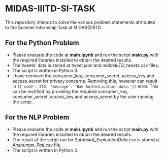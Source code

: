 # MIDAS-IIITD-SI-TASK
This repository intends to solve the various problem statements attributed to the Summer Internship Task at MIDAS@IIITD.

## For the Python Problem
* Please evaluate the code at **main.ipynb** and run the script **main.py** with the required libraries installed to obtain the desired results. 
* The tweets' data is stored at *tweet.json* and *midasIIITD_tweets.csv* files.
* The script is written in Python 3.
* I have removed the consumer_key, consumer_secret, access_key and access_secret for privacy concerns. Removing this, however can result in ``[{'code': 215, 'message': 'Bad Authentication data.'}]`` error. This can be rectified by providing the required consumer_key, consumer_secret, access_key and access_secret by the user running the script.

## For the NLP Problem
* Please evaluate the code at **main.ipynb** and run the script **main.py** with the required libraries installed to obtain the desired results. 
* The result of the script run for *SubtaskA_EvaluationData.csv* is stored at *Anshuman_Pati.csv* file.
* The script is written in Python 2.
